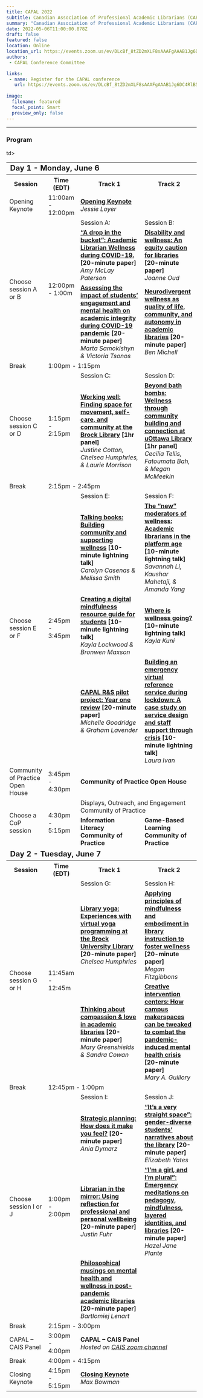 ```yaml
---
title: CAPAL 2022
subtitle: Canadian Association of Professional Academic Librarians (CAPAL) Conference
summary: "Canadian Association of Professional Academic Librarians (CAPAL) Conference"
date: 2022-05-06T11:00:00.878Z
draft: false
featured: false
location: Online
location_url: https://events.zoom.us/ev/DLcBf_8tZD2mXLF8sAAAFgAAAB1Jg6DC4RlB59fqQghMRbUJ0y19GtfPZU-uPLEBeOMdf8yvPuCY~AEdhYueavXMvJCsgl-NOUsUNZUySPICd5Xl2NN0
authors:
 - CAPAL Conference Committee

links:
 - name: Register for the CAPAL conference
   url: https://events.zoom.us/ev/DLcBf_8tZD2mXLF8sAAAFgAAAB1Jg6DC4RlB59fqQghMRbUJ0y19GtfPZU-uPLEBeOMdf8yvPuCY~AEdhYueavXMvJCsgl-NOUsUNZUySPICd5Xl2NN0
   
image:
  filename: featured
  focal_point: Smart
  preview_only: false
---
```


---

### Program
<table style="width:100%">
  <tr>
      <td colspan=4 style="font-size:20px"><strong>Day 1 - Monday, June 6</strong> </td>
  </tr>
  <tr>
    <th style="width:15%">Session</th>
    <th style="width:15%">Time (EDT)</th>
    <th style="width:40%">Track 1</th>
    <th style="width:40%">Track 2</th>
  </tr>
  <tr>
      <td>Opening Keynote</td>
    <td>11:00am - 12:00pm</td>
    <td colspan=2>
      <STRONG><a href="https://www.cais-community.ca/talk/CAPAL2022.1.Opening/">Opening Keynote</a></STRONG></br>
        <i>Jessie Loyer</i>
    </td>
  </tr>
  <tr>
    <td rowspan=3>Choose session A or B</td>
    <td rowspan=3>12:00pm - 1:00m</td>
    <td>Session A:</td>
    <td>Session B:</td>
  </tr>
  <tr>
    <td><strong><a href="https://www.cais-community.ca/talk/CAPAL2022.2.Paterson/">“A drop in the bucket”: Academic Librarian Wellness during COVID-19.</a> [20-minute paper]</strong><br>
        <i>Amy McLay Paterson</i>
     </td>
    <td><strong><a href="https://www.cais-community.ca/talk/CAPAL2022.3.Oud/">Disability and wellness: An equity caution for libraries</a> [20-minute paper]</strong><br>
        <i>Joanne Oud</i>
    </td>
  </tr>
  <tr>
    <td><strong><a href="https://www.cais-community.ca/talk/CAPAL2022.4.Samokishyn/">Assessing the impact of students’ engagement and mental health on academic integrity during COVID-19 pandemic</a> [20-minute paper]</strong><br>
        <i>Marta Samokishyn & Victoria Tsonos </i>
    </td>
    <td><strong><a href="https://www.cais-community.ca/talk/CAPAL2022.5.Michell/">Neurodivergent wellness as quality of life, community, and autonomy in academic libraries</a> [20-minute paper]</strong><br>
        <i>Ben Michell</i>
    </td>
  </tr>
  <tr>
    <td>Break</td>
    <td colspan=3>1:00pm - 1:15pm</td>
  </tr>
  <tr>
    <td rowspan=2>Choose session C or D</td>
    <td rowspan=2>1:15pm - 2:15pm</td>
    <td>Session C:</td>
    <td>Session D:</td>
  </tr>
  <tr>
    <td><strong><a href="https://www.cais-community.ca/talk/CAPAL2022.6.Cotton/">Working well: Finding space for movement, self-care, and community at the Brock Library</a> [1hr panel]</strong><br>
        <i>Justine Cotton, Chelsea Humphries, & Laurie Morrison</i>
    </td>
    <td><strong><a href="https://www.cais-community.ca/talk/CAPAL2022.7.Tellis/">Beyond bath bombs: Wellness through community building and connection at uOttawa Library</a> [1hr panel]</strong><br>
        <i>Cecilia Tellis, Fatoumata Bah, & Megan McMeekin</i>
    </td>
  </tr> 
  <tr>
    <td>Break</td>
    <td colspan=3>2:15pm - 2:45pm</td>
  </tr>
  <tr>
    <td rowspan=4>Choose session E or F</td>
    <td rowspan=4>2:45pm - 3:45pm</td>
    <td>Session E:</td>
    <td>Session F:</td>
  </tr>
  <tr>
    <td><strong><a href="https://www.cais-community.ca/talk/CAPAL2022.8.Casenas/">Talking books: Building community and supporting wellness</a> [10-minute lightning talk]</strong><br>
        <i>Carolyn Casenas & Melissa Smith</i>
    </td>
    <td><strong><a href="https://www.cais-community.ca/talk/CAPAL2022.9.Li/">The “new” moderators of wellness: Academic librarians in the platform age</a> [10-minute lightning talk]</strong><br>
        <i>Savannah Li, Kaushar Mahetaji, & Amanda Yang</i>
    </td>
  </tr>
  <tr>
    <td><strong><a href="https://www.cais-community.ca/talk/CAPAL2022.10.Lockwood/">Creating a digital mindfulness resource guide for students</a> [10-minute lightning talk]</strong><br>
        <i>Kayla Lockwood & Bronwen Maxson</i>
    </td>
    <td><strong><a href="https://www.cais-community.ca/talk/CAPAL2022.11.Kuni/">Where is wellness going?</a> [10-minute lightning talk]</strong><br>
        <i>Kayla Kuni</i>
    </td>
  </tr>
  <tr>
    <td><strong><a href="https://www.cais-community.ca/talk/CAPAL2022.12.Goodridge/">CAPAL R&S pilot project: Year one review</a> [20-minute paper]</strong><br>
        <i>Michelle Goodridge & Graham Lavender</i>
    </td>
    <td><strong><a href="https://www.cais-community.ca/talk/CAPAL2022.13.Ivan/">Building an emergency virtual reference service during lockdown: A case study on service design and staff support through crisis</a> [10-minute lightning talk]</strong><br>
        <i>Laura Ivan</i>
    </td>
    </tr>
  <tr>
    <td>Community of Practice Open House</td>
    <td>3:45pm - 4:30pm</td>
    <td colspan=2>
      <STRONG>Community of Practice Open House</STRONG> 
    </td>
  </tr>
  <tr>
    <td rowspan=2>Choose a CoP session</td>td>
    <td rowspan=2>4:30pm - 5:15pm</td>  
    <td colspan=2>Displays, Outreach, and Engagement Community of Practice</td>
   </tr>
   <tr>
    <td><STRONG>Information Literacy Community of Practice</STRONG></td>
    <td><STRONG>Game-Based Learning Community of Practice<STRONG></td>
  </tr>
  <tr>
      <td colspan=4 style="font-size:20px"><strong><font>Day 2 - Tuesday, June 7</font></strong></td>
  </tr>
  <tr>
    <th>Session</th>
    <th>Time (EDT)</th>
    <th>Track 1</th>
    <th>Track 2</th>
  </tr>  
  <tr>
    <td rowspan=3>Choose session G or H</td>
    <td rowspan=3>11:45am - 12:45m</td>
    <td>Session G:</td>
    <td>Session H:</td>
  </tr>
  <tr>
      <td><strong><a href="https://www.cais-community.ca/talk/CAPAL2022.14.Humphries/">Library yoga: Experiences with virtual yoga programming at the Brock University Library</a> [20-minute paper]</strong><br>
        <i>Chelsea Humphries</i>
    </td>
      <td><strong><a href="https://www.cais-community.ca/talk/CAPAL2022.15.Fitzgibbons/">Applying principles of mindfulness and embodiment in library instruction to foster wellness</a> [20-minute paper]</strong><br>
        <i>Megan Fitzgibbons</i>
    </td>
  </tr>
  <tr>
      <td><strong><a href="https://www.cais-community.ca/talk/CAPAL2022.16.Greenshields/">Thinking about compassion & love in academic libraries</a> [20-minute paper]</strong><br>
        <i>Mary Greenshields & Sandra Cowan </i>
    </td>
      <td><strong><a href="https://www.cais-community.ca/talk/CAPAL2022.17.Guillory/">Creative intervention centers: How campus makerspaces can be tweaked to combat the pandemic-induced mental health crisis</a> [20-minute paper]</strong><br>
        <i>Mary A. Guillory</i>
    </td>
  </tr>
  </tr> 
  <tr>
    <td>Break</td>
    <td colspan=3>12:45pm - 1:00pm</td>
  </tr>
  <tr>
    <td rowspan=4>Choose session I or J</td>
    <td rowspan=4>1:00pm - 2:00pm</td>
    <td>Session I:</td>
    <td>Session J:</td>
  </tr>
  <tr>
    <td><strong><a href="https://www.cais-community.ca/talk/CAPAL2022.18.Dymarz/">Strategic planning: How does it make you feel?</a> [20-minute paper]</strong><br>
        <i>Ania Dymarz</i>
    </td>
    <td><strong><a href="https://www.cais-community.ca/talk/CAPAL2022.19.Yates/">“It’s a very straight space”: gender-diverse students’ narratives about the library</a> [20-minute paper]</strong><br>
        <i>Elizabeth Yates</i>
    </td>
  </tr>
  <tr>
    <td><strong><a href="https://www.cais-community.ca/talk/CAPAL2022.20.Fuhr/">Librarian in the mirror: Using reflection for professional and personal wellbeing</a> [20-minute paper]</strong><br>
        <i>Justin Fuhr</i>
    </td>
    <td><strong><a href="https://www.cais-community.ca/talk/CAPAL2022.21.Plante/">“I’m a girl, and I’m plural”: Emergency meditations on pedagogy, mindfulness, layered identities, and libraries</a> [20-minute paper]</strong><br>
        <i>Hazel Jane Plante</i>
    </td>
  </tr>
  <tr>
    <td><strong><a href="https://www.cais-community.ca/talk/CAPAL2022.22.Lenart/">Philosophical musings on mental health and wellness in post-pandemic academic libraries</a> [20-minute paper]</strong><br>
        <i>Bartlomiej Lenart</i>
    </td>
    </tr>
  <tr>
    <td>Break</td>
    <td colspan=3>2:15pm - 3:00pm</td>
  </tr>
  <tr>
    <td>CAPAL – CAIS Panel </td>
    <td>3:00pm - 4:00pm</td>
    <td colspan=2>
      <STRONG>CAPAL – CAIS Panel</STRONG><br>
        <i>Hosted on <a href="https://us06web.zoom.us/j/88016818664?wd=bWlEMk1oZ3FyWTVFNXZISUh4dlZJdz09">CAIS zoom channel</a></i>
    </td>
  </tr>
  <tr>
    <td>Break</td>
    <td colspan=3>4:00pm - 4:15pm</td>
  </tr>
  <tr>
    <td>Closing Keynote</td>
    <td>4:15pm - 5:15pm</td>
    <td colspan=2>
        <STRONG><a href="https://www.cais-community.ca/talk/CAPAL2022.23.Closing/">Closing Keynote</a></STRONG><br>
        <i>Max Bowman</i>
    </td>
  </tr>
</table>
